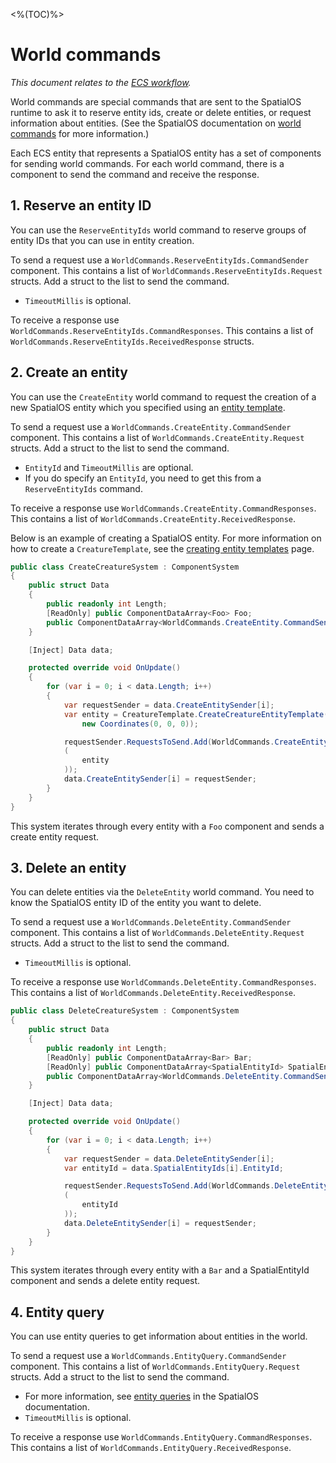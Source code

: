 <%(TOC)%>
# World commands
 _This document relates to the [ECS workflow]({{urlRoot}}/content/intro-workflows-spatialos-entities)._

World commands are special commands that are sent to the SpatialOS runtime to ask it to reserve entity ids, create or delete entities, or request information about entities. (See the SpatialOS documentation on [world commands](https://docs.improbable.io/reference/latest/shared/design/commands#world-commands) for more information.)

Each ECS entity that represents a SpatialOS entity has a set of components for sending world commands. For each world command, there is a component to send the command and receive the response.

## 1. Reserve an entity ID

You can use the `ReserveEntityIds` world command to reserve groups of entity IDs that you can use in entity creation.

To send a request use a `WorldCommands.ReserveEntityIds.CommandSender` component. This contains a list of `WorldCommands.ReserveEntityIds.Request` structs. Add a struct to the list to send the command.

- `TimeoutMillis` is optional.

To receive a response use `WorldCommands.ReserveEntityIds.CommandResponses`. This contains a list of `WorldCommands.ReserveEntityIds.ReceivedResponse` structs.

## 2. Create an entity

You can use the `CreateEntity` world command to request the creation of a new SpatialOS entity which you specified using an [entity template]({{urlRoot}}/content/entity-templates).

To send a request use a `WorldCommands.CreateEntity.CommandSender` component. This contains a list of `WorldCommands.CreateEntity.Request` structs. Add a struct to the list to send the command.

- `EntityId` and `TimeoutMillis` are optional.
- If you do specify an `EntityId`, you need to get this from a `ReserveEntityIds` command.

To receive a response use `WorldCommands.CreateEntity.CommandResponses`. This contains a list of `WorldCommands.CreateEntity.ReceivedResponse`.

Below is an example of creating a SpatialOS entity. For more information on how to create a `CreatureTemplate`, see the [creating entity templates]({{urlRoot}}/content/entity-templates) page.

```csharp
public class CreateCreatureSystem : ComponentSystem
{
    public struct Data
    {
        public readonly int Length;
        [ReadOnly] public ComponentDataArray<Foo> Foo;
        public ComponentDataArray<WorldCommands.CreateEntity.CommandSender> CreateEntitySender;
    }

    [Inject] Data data;

    protected override void OnUpdate()
    {
        for (var i = 0; i < data.Length; i++)
        {
            var requestSender = data.CreateEntitySender[i];
            var entity = CreatureTemplate.CreateCreatureEntityTemplate(
                new Coordinates(0, 0, 0));

            requestSender.RequestsToSend.Add(WorldCommands.CreateEntity.CreateRequest
            (
                entity
            ));
            data.CreateEntitySender[i] = requestSender;
        }
    }
}
```

This system iterates through every entity with a `Foo` component and sends a create entity request.

## 3. Delete an entity

You can delete entities via the `DeleteEntity` world command. You need to know the SpatialOS entity ID of the entity you want to delete.

To send a request use a `WorldCommands.DeleteEntity.CommandSender` component. This contains a list of `WorldCommands.DeleteEntity.Request` structs. Add a struct to the list to send the command.

- `TimeoutMillis` is optional.

To receive a response use `WorldCommands.DeleteEntity.CommandResponses`. This contains a list of `WorldCommands.DeleteEntity.ReceivedResponse`.

```csharp
public class DeleteCreatureSystem : ComponentSystem
{
    public struct Data
    {
        public readonly int Length;
        [ReadOnly] public ComponentDataArray<Bar> Bar;
        [ReadOnly] public ComponentDataArray<SpatialEntityId> SpatialEntityIds;
        public ComponentDataArray<WorldCommands.DeleteEntity.CommandSender> DeleteEntitySender;
    }

    [Inject] Data data;

    protected override void OnUpdate()
    {
        for (var i = 0; i < data.Length; i++)
        {
            var requestSender = data.DeleteEntitySender[i];
            var entityId = data.SpatialEntityIds[i].EntityId;

            requestSender.RequestsToSend.Add(WorldCommands.DeleteEntity.CreateRequest
            (
                entityId
            ));
            data.DeleteEntitySender[i] = requestSender;
        }
    }
}
```

This system iterates through every entity with a `Bar` and a SpatialEntityId component and sends a delete entity request.

## 4. Entity query

You can use entity queries to get information about entities in the world.

To send a request use a `WorldCommands.EntityQuery.CommandSender` component. This contains a list of `WorldCommands.EntityQuery.Request` structs. Add a struct to the list to send the command.

  * For more information, see [entity queries](https://docs.improbable.io/reference/latest/shared/glossary#queries) in the SpatialOS documentation.
  * `TimeoutMillis` is optional.

To receive a response use `WorldCommands.EntityQuery.CommandResponses`. This contains a list of `WorldCommands.EntityQuery.ReceivedResponse`.
